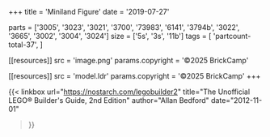+++
title = 'Miniland Figure'
date  = '2019-07-27'

parts = ['3005', '3023', '3021', '3700',  '73983', '6141', '3794b', '3022', '3665', '3002', '3004', '3024']
size  = ['5s', '3s', '11b']
tags  = [
  'partcount-total-37',
]

[[resources]]
src              = 'image.png'
params.copyright = '©2025 BrickCamp'

[[resources]]
src              = 'model.ldr'
params.copyright = '©2025 BrickCamp'
+++

{{< linkbox
    url="https://nostarch.com/legobuilder2"
    title="The Unofficial LEGO® Builder's Guide, 2nd Edition"
    author="Allan Bedford"
    date="2012-11-01"
>}}
